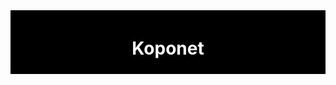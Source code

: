 <html>
<head>
<style>
#header {
    background-color:black;
    color:white;
    text-align:center;
    padding:5px;
}
</style>
</head>
<body>
<div id="header">
<h1>Koponet</h1>
</div>
</body>
</html>
